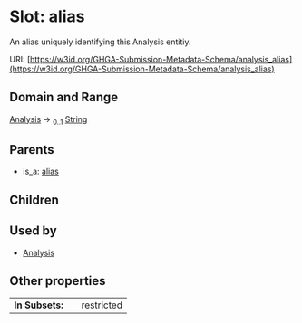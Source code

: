 
# Slot: alias


An alias uniquely identifying this Analysis entitiy.

URI: [https://w3id.org/GHGA-Submission-Metadata-Schema/analysis_alias](https://w3id.org/GHGA-Submission-Metadata-Schema/analysis_alias)


## Domain and Range

[Analysis](Analysis.md) &#8594;  <sub>0..1</sub> [String](types/String.md)

## Parents

 *  is_a: [alias](alias.md)

## Children


## Used by

 * [Analysis](Analysis.md)

## Other properties

|  |  |  |
| --- | --- | --- |
| **In Subsets:** | | restricted |

